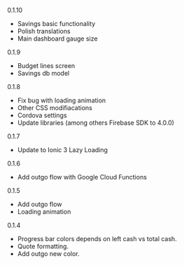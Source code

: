 0.1.10
  * Savings basic functionality
  * Polish translations
  * Main dashboard gauge size


0.1.9
  * Budget lines screen
  * Savings db model


0.1.8
  * Fix bug with loading animation
  * Other CSS modifiacations
  * Cordova settings
  * Update libraries (among others Firebase SDK to 4.0.0)


0.1.7
  * Update to Ionic 3 Lazy Loading

0.1.6
  * Add outgo flow with Google Cloud Functions


0.1.5
  * Add outgo flow
  * Loading animation
  

0.1.4
  * Progress bar colors depends on left cash vs total cash.
  * Quote formatting.
  * Add outgo new color.

